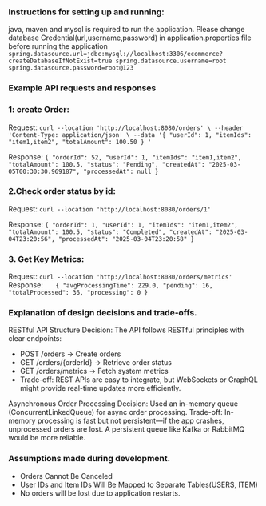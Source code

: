 ### **Instructions for setting up and running:**
java, maven and mysql is required to run the application.
Please change database Credential(url,username,password) in application.properties file before running the application
`spring.datasource.url=jdbc:mysql://localhost:3306/ecommerce?createDatabaseIfNotExist=true
spring.datasource.username=root
spring.datasource.password=root@123`



### **Example API requests and responses**
### 1: create Order:
Request:
`curl --location 'http://localhost:8080/orders' \
--header 'Content-Type: application/json' \
--data '{
"userId": 1,
"itemIds": "item1,item2",
"totalAmount": 100.50
}
'`

Response:
`{
"orderId": 52,
"userId": 1,
"itemIds": "item1,item2",
"totalAmount": 100.5,
"status": "Pending",
"createdAt": "2025-03-05T00:30:30.969187",
"processedAt": null
}`

### 2.Check order status by id:
Request:
`curl --location 'http://localhost:8080/orders/1'`

Response:
`{
"orderId": 1,
"userId": 1,
"itemIds": "item1,item2",
"totalAmount": 100.5,
"status": "Completed",
"createdAt": "2025-03-04T23:20:56",
"processedAt": "2025-03-04T23:20:58"
}`

### 3. Get Key Metrics:
Request:
`curl --location 'http://localhost:8080/orders/metrics'`
Response:
`   {
   "avgProcessingTime": 229.0,
   "pending": 16,
   "totalProcessed": 36,
   "processing": 0
   }`



### **Explanation of design decisions and trade-offs.**
RESTful API Structure
Decision: The API follows RESTful principles with clear endpoints:
* POST /orders → Create orders
* GET /orders/{orderId} → Retrieve order status
* GET /orders/metrics → Fetch system metrics
* Trade-off: REST APIs are easy to integrate, but WebSockets or GraphQL might provide real-time updates more efficiently.

Asynchronous Order Processing
Decision: Used an in-memory queue (ConcurrentLinkedQueue) for async order processing.
Trade-off: In-memory processing is fast but not persistent—if the app crashes, unprocessed orders are lost. A persistent queue like Kafka or RabbitMQ would be more reliable.



### Assumptions made during development.
* Orders Cannot Be Canceled
* User IDs and Item IDs Will Be Mapped to Separate Tables(USERS, ITEM)
* No orders will be lost due to application restarts.
